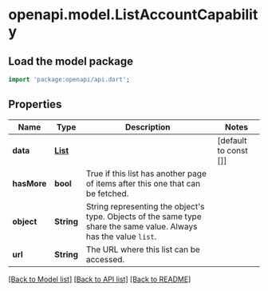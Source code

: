 # openapi.model.ListAccountCapability

## Load the model package
```dart
import 'package:openapi/api.dart';
```

## Properties
Name | Type | Description | Notes
------------ | ------------- | ------------- | -------------
**data** | [**List<Capability>**](Capability.md) |  | [default to const []]
**hasMore** | **bool** | True if this list has another page of items after this one that can be fetched. | 
**object** | **String** | String representing the object's type. Objects of the same type share the same value. Always has the value `list`. | 
**url** | **String** | The URL where this list can be accessed. | 

[[Back to Model list]](../README.md#documentation-for-models) [[Back to API list]](../README.md#documentation-for-api-endpoints) [[Back to README]](../README.md)


